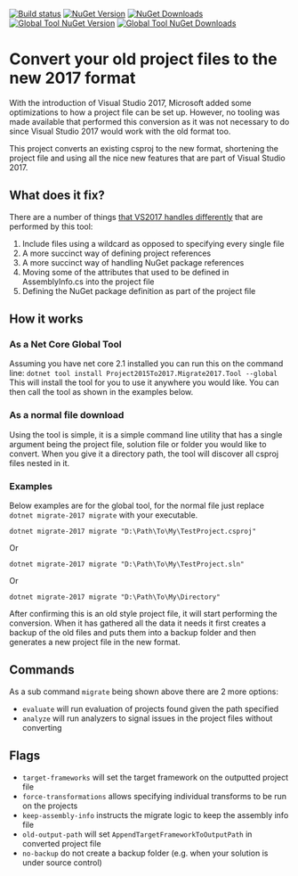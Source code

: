 [![Build status](https://ci.appveyor.com/api/projects/status/bpo5n2yehpqrxbc4?svg=true)](https://ci.appveyor.com/project/hvanbakel/csprojtovs2017)
[![NuGet Version](https://img.shields.io/nuget/v/Project2015To2017.svg?label=Nupkg%20Version)](https://www.nuget.org/packages/Project2015To2017)
[![NuGet Downloads](https://img.shields.io/nuget/dt/Project2015To2017.svg?label=Nupkg%20Downloads)](https://www.nuget.org/packages/Project2015To2017)
[![Global Tool NuGet Version](https://img.shields.io/nuget/v/Project2015To2017.Cli.svg?label=Global%20Tool%20Version)](https://www.nuget.org/packages/Project2015To2017.Cli)
[![Global Tool NuGet Downloads](https://img.shields.io/nuget/dt/Project2015To2017.Cli.svg?label=Global%20Tool%20Downloads)](https://www.nuget.org/packages/Project2015To2017.Cli)

# Convert your old project files to the new 2017 format
With the introduction of Visual Studio 2017, Microsoft added some optimizations to how a project file can be set up. However, no tooling was made available that performed this conversion as it was not necessary to do since Visual Studio 2017 would work with the old format too.

This project converts an existing csproj to the new format, shortening the project file and using all the nice new features that are part of Visual Studio 2017.

## What does it fix?
There are a number of things [that VS2017 handles differently](http://www.natemcmaster.com/blog/2017/03/09/vs2015-to-vs2017-upgrade/) that are performed by this tool: 
1. Include files using a wildcard as opposed to specifying every single file 
2. A more succinct way of defining project references 
3. A more succinct way of handling NuGet package references
4. Moving some of the attributes that used to be defined in AssemblyInfo.cs into the project file
5. Defining the NuGet package definition as part of the project file

## How it works
### As a Net Core Global Tool
Assuming you have net core 2.1 installed you can run this on the command line:
`dotnet tool install Project2015To2017.Migrate2017.Tool --global`
This will install the tool for you to use it anywhere you would like. You can then call the tool as shown in the examples below.

### As a normal file download
Using the tool is simple, it is a simple command line utility that has a single argument being the project file, solution file or folder you would like to convert.
When you give it a directory path, the tool will discover all csproj files nested in it.

### Examples
Below examples are for the global tool, for the normal file just replace `dotnet migrate-2017 migrate` with your executable.

`dotnet migrate-2017 migrate "D:\Path\To\My\TestProject.csproj"`

Or

`dotnet migrate-2017 migrate "D:\Path\To\My\TestProject.sln"`

Or

`dotnet migrate-2017 migrate "D:\Path\To\My\Directory"`

After confirming this is an old style project file, it will start performing the conversion. When it has gathered all the data it needs it first creates a backup of the old files and puts them into a backup folder and then generates a new project file in the new format.

## Commands
As a sub command `migrate` being shown above there are 2 more options:
* `evaluate` will run evaluation of projects found given the path specified
* `analyze` will run analyzers to signal issues in the project files without converting

## Flags
* `target-frameworks` will set the target framework on the outputted project file
* `force-transformations` allows specifying individual transforms to be run on the projects
* `keep-assembly-info` instructs the migrate logic to keep the assembly info file 
* `old-output-path` will set `AppendTargetFrameworkToOutputPath` in converted project file
* `no-backup` do not create a backup folder (e.g. when your solution is under source control)
